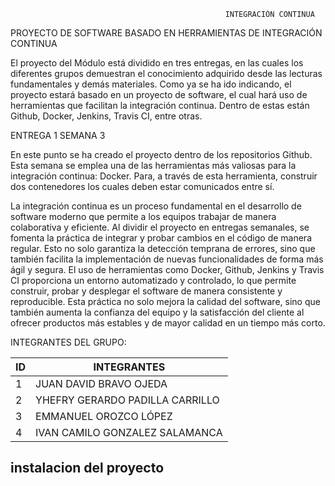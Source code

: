                                                     INTEGRACIÓN CONTINUA


PROYECTO DE SOFTWARE BASADO EN HERRAMIENTAS DE INTEGRACIÓN CONTINUA


<p>
El proyecto del Módulo está dividido en tres entregas, en las cuales los diferentes grupos 
demuestran el conocimiento adquirido desde las lecturas fundamentales y demás materiales. Como ya se ha ido indicando, el proyecto estará basado en un proyecto de software, el cual hará uso de herramientas que facilitan la integración continua. Dentro de estas están Github, Docker, Jenkins, Travis CI, entre otras.
</p>

ENTREGA 1 SEMANA 3
          
<p>
En este punto se ha creado el proyecto dentro de los repositorios Github. Esta semana se 
emplea una de las herramientas más valiosas para la integración continua: Docker. Para, a través de esta herramienta, construir dos contenedores los cuales deben estar comunicados 
entre sí.
</p>

<p>
La integración continua es un proceso fundamental en el desarrollo de software moderno que permite a los equipos trabajar de manera colaborativa y eficiente. Al dividir el proyecto en entregas semanales, se fomenta la práctica de integrar y probar cambios en el código de manera regular. Esto no solo garantiza la detección temprana de errores, sino que también facilita la implementación de nuevas funcionalidades de forma más ágil y segura. El uso de herramientas como Docker, Github, Jenkins y Travis CI proporciona un entorno automatizado y controlado, lo que permite construir, probar y desplegar el software de manera consistente y reproducible. Esta práctica no solo mejora la calidad del software, sino que también aumenta la confianza del equipo y la satisfacción del cliente al ofrecer productos más estables y de mayor calidad en un tiempo más corto.
</p>

INTEGRANTES DEL GRUPO: 

ID  | INTEGRANTES
------------- | -------------
1  | JUAN DAVID BRAVO OJEDA
2  | YHEFRY GERARDO PADILLA CARRILLO
3  | EMMANUEL OROZCO LÓPEZ
4  | IVAN CAMILO GONZALEZ SALAMANCA

## instalacion del proyecto